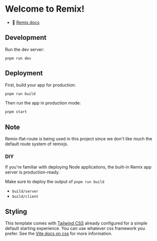 # Welcome to Remix!

-   📖 [Remix docs](https://remix.run/docs)

## Development

Run the dev server:

```shellscript
pnpm run dev
```

## Deployment

First, build your app for production:

```sh
pnpm run build
```

Then run the app in production mode:

```sh
pnpm start
```

## Note

Remix-flat-route is being used in this project since we don't like much the default route system of remixjs.

### DIY

If you're familiar with deploying Node applications, the built-in Remix app server is production-ready.

Make sure to deploy the output of `pnpm run build`

-   `build/server`
-   `build/client`

## Styling

This template comes with [Tailwind CSS](https://tailwindcss.com/) already configured for a simple default starting experience. You can use whatever css framework you prefer. See the [Vite docs on css](https://vitejs.dev/guide/features.html#css) for more information.
